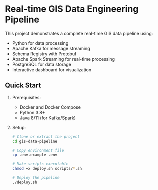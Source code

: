 # Real-time GIS Data Engineering Pipeline

This project demonstrates a complete real-time GIS data pipeline using:
- Python for data processing
- Apache Kafka for message streaming
- Schema Registry with Protobuf
- Apache Spark Streaming for real-time processing
- PostgreSQL for data storage
- Interactive dashboard for visualization

## Quick Start

1. Prerequisites:
   - Docker and Docker Compose
   - Python 3.8+
   - Java 8/11 (for Kafka/Spark)

2. Setup:
   ```bash
   # Clone or extract the project
   cd gis-data-pipeline
   
   # Copy environment file
   cp .env.example .env
   
   # Make scripts executable
   chmod +x deploy.sh scripts/*.sh
   
   # Deploy the pipeline
   ./deploy.sh
